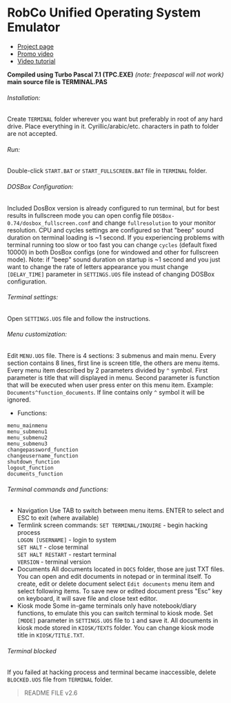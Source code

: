 # RobCo Unified Operating System Emulator

* [Project page](https://zetoris.info/terminal/)
* [Promo video](https://www.youtube.com/watch?v=7jgpIeEnbYI)
* [Video tutorial](https://www.youtube.com/watch?v=s8ivxI4GXI4)

**Compiled using Turbo Pascal 7.1 (TPC.EXE)** *(note: freepascal will not work)*<br/>
**main source file is TERMINAL.PAS** 

 
###### Installation:
Create `TERMINAL` folder wherever you want but preferably in root of any hard drive.
Place everything in it.
Cyrillic/arabic/etc. characters in path to folder are not accepted.

###### Run:
Double-click `START.BAT` or `START_FULLSCREEN.BAT` file in `TERMINAL` folder.

###### DOSBox Configuration:
Included DosBox version is already configured to run terminal, but for best results in fullscreen mode
you can open config file `DOSBox-0.74/dosbox_fullscreen.conf` and change `fullresolution` to your monitor resolution.
CPU and cycles settings are configured so that "beep" sound duration on terminal loading is ~1 second. If you experiencing
problems with terminal running too slow or too fast you can change `cycles` (default fixed 10000) in both DosBox 
configs (one for windowed and other for fullscreen mode). 
Note: if "beep" sound duration on startup is ~1 second and you just want to change the rate of letters appearance you must
change `[DELAY_TIME]` parameter in `SETTINGS.UOS` file instead of changing DOSBox configuration.

###### Terminal settings:
Open `SETTINGS.UOS` file and follow the instructions.

###### Menu customization:
Edit `MENU.UOS` file.
There is 4 sections: 3 submenus and main menu. Every section contains 8 lines, first line is screen title, the others are menu items.
Every menu item described by 2 parameters divided by `^` symbol. First parameter is title that will displayed in menu. 
Second parameter is function that will be executed when user press enter on this menu item. Example: `Documents^function_documents`.
If line contains only `^` symbol it will be ignored.<br/>
* Functions:
```
menu_mainmenu
menu_submenu1
menu_submenu2
menu_submenu3
changepassword_function
changeusername_function
shutdown_function
logout_function
documents_function
```

###### Terminal commands and functions:
* Navigation
Use TAB to switch between menu items. ENTER to select and ESC to exit (where available)
* Termlink screen commands:
`SET TERMINAL/INQUIRE` - begin hacking process<br/>
`LOGON [USERNAME]` - login to system<br/>
`SET HALT` - close terminal<br/>
`SET HALT RESTART` - restart terminal<br/>
`VERSION` - terminal version<br/>
* Documents
All documents located in `DOCS` folder, those are just TXT files. You can open and edit documents in notepad or in terminal itself.
To create, edit or delete document select `Edit documents` menu item and select following items.
To save new or edited document press "Esc" key on keyboard, it will save file and close text editor.
* Kiosk mode
Some in-game terminals only have notebook/diary functions, to emulate this you can switch terminal to kiosk mode.
Set `[MODE]` parameter in `SETTINGS.UOS` file to `1` and save it. 
All documents in kiosk mode stored in `KIOSK/TEXTS` folder.
You can change kiosk mode title in `KIOSK/TITLE.TXT`.

###### Terminal blocked
If you failed at hacking process and terminal became inaccessible, delete `BLOCKED.UOS` file from `TERMINAL` folder.


> README FILE v2.6